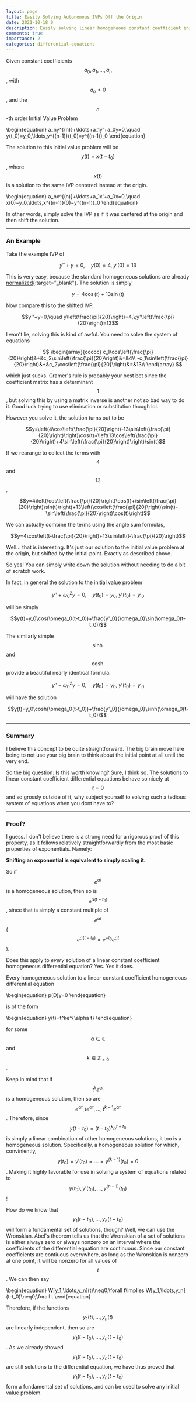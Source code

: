 ```yaml
---
layout: page
title: Easily Solving Autonomous IVPs Off the Origin
date: 2021-10-18 0
description: Easily solving linear homogeneous constant coefficient initial problems when the initial point is not t=0
comments: true
importance: 2
categories: differential-equations
---
```


Given constant coefficients $$a_0,a_1,\ldots,a_n$$, with $$a_n\neq0$$, and the $$n$$-th order Initial Value Problem

\begin{equation}
a_ny^{(n)}+\ldots+a_1y'+a_0y=0,\quad y(t_0)=y_0,\ldots,y^{(n-1)}(t_0)=y^{(n-1)}_0
\end{equation}

The solution to this initial value problem will be $$y(t)=x(t-t_0)$$, where $$x(t)$$ is a solution to the same IVP centered instead at the origin.

\begin{equation}
a_nx^{(n)}+\ldots+a_1x'+a_0x=0,\quad x(0)=y_0,\ldots,x^{(n-1)}(0)=y^{(n-1)}_0
\end{equation}

In other words, simply solve the IVP as if it was centered at the origin and then shift the solution.

---

### An Example

Take the example IVP of

$$y''+y=0,\quad y\left(0\right)=4,\;y'\left(0\right)=13$$

This is very easy, because the standard homogeneous solutions are already [normalized](../normalized/){:target="_blank"}. The solution is simply

$$y=4\cos(t)+13\sin(t)$$

Now compare this to the shifted IVP,

$$y''+y=0,\quad y\left(\frac{\pi}{20}\right)=4,\;y'\left(\frac{\pi}{20}\right)=13$$

I won't lie, solving this is kind of awful. You need to solve the system of equations

$$
\begin{array}{ccccc}
c_1\cos\left(\frac{\pi}{20}\right)&+&c_2\sin\left(\frac{\pi}{20}\right)&=&4\\
-c_1\sin\left(\frac{\pi}{20}\right)&+&c_2\cos\left(\frac{\pi}{20}\right)&=&13\\
\end{array}
$$

which just sucks. Cramer's rule is probably your best bet since the coefficient matrix has a determinant $$1$$, but solving this by using a matrix inverse is another not so bad way to do it. Good luck trying to use elimination or substitution though lol.

However you solve it, the solution turns out to be

$$y=\left(4\cos\left(\frac{\pi}{20}\right)-13\sin\left(\frac{\pi}{20}\right)\right)\cos(t)+\left(13\cos\left(\frac{\pi}{20}\right)+4\sin\left(\frac{\pi}{20}\right)\right)\sin(t)$$

If we rearange to collect the terms with $$4$$ and $$13$$,

$$y=4\left(\cos\left(\frac{\pi}{20}\right)\cos(t)+\sin\left(\frac{\pi}{20}\right)\sin(t)\right)+13\left(\cos\left(\frac{\pi}{20}\right)\sin(t)-\sin\left(\frac{\pi}{20}\right)\cos(t)\right)$$

We can actually combine the terms using the angle sum formulas,

$$y=4\cos\left(t-\frac{\pi}{20}\right)+13\sin\left(t-\frac{\pi}{20}\right)$$

Well... that is interesting. It's just our solution to the initial value problem at the origin, but shifted by the initial point. Exactly as described above.

So yes! You can simply write down the solution without needing to do a bit of scratch work.

In fact, in general the solution to the initial value problem

$$y''+\omega_0^2y=0,\quad y(t_0)=y_0,\;y'(t_0)=y'_0$$

will be simply

$$y(t)=y_0\cos(\omega_0(t-t_0))+\frac{y'_0}{\omega_0}\sin(\omega_0(t-t_0))$$

The similarly simple $$\sinh$$ and $$\cosh$$ provide a beautiful nearly identical formula.

$$y''-\omega_0^2y=0,\quad y(t_0)=y_0,\;y'(t_0)=y'_0$$

will have the solution

$$y(t)=y_0\cosh(\omega_0(t-t_0))+\frac{y'_0}{\omega_0}\sinh(\omega_0(t-t_0))$$

---

### Summary

I believe this concept to be quite straightforward. The big brain move here being to not use your big brain to think about the initial point at all until the very end.

So the big question: Is this worth knowing? Sure, I think so. The solutions to linear constant coefficient differential equations behave so nicely at $$t=0$$ and so grossly outside of it, why subject yourself to solving such a tedious system of equations when you dont have to?

---

### Proof?

I guess. I don't believe there is a strong need for a rigorous proof of this property, as it follows relatively straightforwardly from the most basic properties of exponentials. Namely:

**Shifting an exponential is equivalent to simply scaling it.**

So if $$e^{\alpha t}$$ is a homogeneous solution, then so is $$e^{\alpha(t-t_0)}$$, since that is simply a constant multiple of $$e^{\alpha t}$$ ($$e^{\alpha(t-t_0)}=e^{-t_0}e^{\alpha t}$$).

Does this apply to *every* solution of a linear constant coefficient homogeneous differential equation? Yes. Yes it does.

Every homogeneous solution to a linear constant coefficient homogeneous differential equation

\begin{equation}
p(D)y=0
\end{equation}

is of the form

\begin{equation}
y(t)=t^ke^{\alpha t}
\end{equation}

for some $$\alpha\in\mathbb{C}$$ and $$k\in\mathbb{Z}_{\geq0}$$.

Keep in mind that if $$t^ke^{\alpha t}$$ is a homogeneous solution, then so are $$e^{\alpha t},te^{\alpha t},\ldots,t^{k-1}e^{\alpha t}$$. Therefore, since $$y(t-t_0)=(t-t_0)^ke^{t-t_0}$$ is simply a linear combination of other homogeneous solutions, it too is a homogeneous solution. Specifically, a homogeneous solution for which, conviniently, $$y(t_0)=y'(t_0)=\ldots=y^{(k-1)}(t_0)=0$$. Making it highly favorable for use in solving a system of equations related to $$y(t_0),y'(t_0),\ldots,y^{(n-1)}(t_0)$$!

How do we know that $$y_1(t-t_0),\ldots,y_n(t-t_0)$$ will form a fundamental set of solutions, though? Well, we can use the Wronskian. Abel's theorem tells us that the Wronskian of a set of solutions is either always zero or always nonzero on an interval where the coefficients of the differential equation are continuous. Since our constant coefficients are contiuous everywhere, as long as the Wronskian is nonzero at one point, it will be nonzero for all values of $$t$$. We can then say

\begin{equation}
W\[y_1,\ldots,y_n](t)\neq0\;\forall t\implies W\[y_1,\ldots,y_n](t-t_0)\neq0\;\forall t
\end{equation}

Therefore, if the functions $$y_1(t),\ldots,y_n(t)$$ are linearly independent, then so are $$y_1(t-t_0),\ldots,y_n(t-t_0)$$. As we already showed $$y_1(t-t_0),\ldots,y_n(t-t_0)$$ are still solutions to the differential equation, we have thus proved that $$y_1(t-t_0),\ldots,y_n(t-t_0)$$ form a fundamental set of solutions, and can be used to solve any initial value problem.
